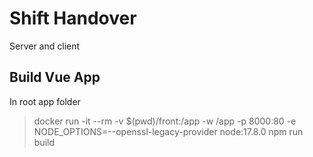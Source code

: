 # Shift Handover 
Server and client


## Build Vue App
In root app folder
> docker run -it --rm -v $(pwd)/front:/app -w /app -p 8000:80 -e NODE_OPTIONS=--openssl-legacy-provider  node:17.8.0 npm run build